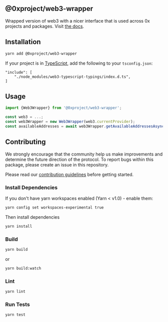 ## @0xproject/web3-wrapper

Wrapped version of web3 with a nicer interface that is used across 0x projects and packages. Visit [the docs](0xproject.com/docs/web3_wrapper).

## Installation

```bash
yarn add @0xproject/web3-wrapper
```

If your project is in [TypeScript](https://www.typescriptlang.org/), add the following to your `tsconfig.json`:

```
"include": [
    "./node_modules/web3-typescript-typings/index.d.ts",
]
```

## Usage

```typescript
import {Web3Wrapper} from '@0xproject/web3-wrapper';

const web3 = ...;
const web3Wrapper = new Web3Wrapper(web3.currentProvider);
const availableAddresses = await web3Wrapper.getAvailableAddressesAsync();
```

## Contributing

We strongly encourage that the community help us make improvements and determine the future direction of the protocol. To report bugs within this package, please create an issue in this repository.

Please read our [contribution guidelines](../../CONTRIBUTING.md) before getting started.

### Install Dependencies

If you don't have yarn workspaces enabled (Yarn < v1.0) - enable them:

```bash
yarn config set workspaces-experimental true
```

Then install dependencies

```bash
yarn install
```

### Build

```bash
yarn build
```

or

```bash
yarn build:watch
```

### Lint

```bash
yarn lint
```

### Run Tests

```bash
yarn test
```
